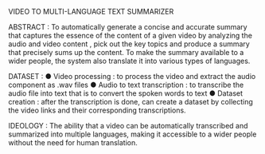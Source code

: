 VIDEO TO MULTI-LANGUAGE TEXT SUMMARIZER

ABSTRACT :
    To automatically generate a concise and accurate summary that captures the essence of the content of a given video by analyzing the audio and video content , pick out the key topics and produce a summary that precisely sums up the content. To make the summary available to a wider people, the system also translate it into various types of languages.

DATASET :
    ● Video processing : to process the video and extract the audio component as .wav files
    ● Audio to text transcription : to transcribe the audio file into text that is to convert the spoken words to text
    ● Dataset creation : after the transcription is done, can create a dataset by collecting the video links and their corresponding transcriptions.

IDEOLOGY :
    The ability that a video can be automatically transcribed and summarized into multiple languages, making it accessible to a wider people without the need for human translation.

